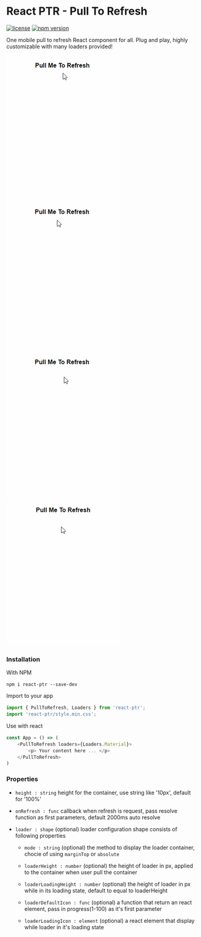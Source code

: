# React PTR - Pull To Refresh

[![license](https://img.shields.io/github/license/mashape/apistatus.svg)]()
[![npm version](https://img.shields.io/npm/v/react-ptr.svg)](https://www.npmjs.org/package/react-ptr)

One mobile pull to refresh React component for all. Plug and play, highly customizable with many loaders provided!

![default](https://raw.githubusercontent.com/n7best/react-ptr/gh-pages/default.gif)
![material](https://raw.githubusercontent.com/n7best/react-ptr/gh-pages/material.gif)
![modern](https://raw.githubusercontent.com/n7best/react-ptr/gh-pages/modern.gif)
![rocket](https://raw.githubusercontent.com/n7best/react-ptr/gh-pages/rocket.gif)

### Installation

With NPM

```
npm i react-ptr --save-dev
```

Import to your app

```js
import { PullToRefresh, Loaders } from 'react-ptr';
import 'react-ptr/style.min.css';
```

Use with react

```js
const App = () => (
    <PullToRefresh loaders={Loaders.Material}>
        <p> Your content here ... </p>
    </PullToRefresh>
)
```


### Properties

* `height : string` height for the container, use string like '10px', default for '100%'

* `onRefresh : func` callback when refresh is request, pass resolve function as first parameters, default 2000ms auto resolve

* `loader : shape` (optional) loader configuration shape consists of following properties
    * `mode : string` (optional) the method to display the loader container, chocie of using `marginTop` or `absolute`

    * `loaderHeight : number` (optional) the height of loader in px, applied to the container when user pull the container

    * `loaderLoadingHeight : number` (optional) the height of loader in px while in its loading state, default to equal to loaderHeight

    * `loaderDefaultIcon : func` (optional) a function that return an react element, pass in progress(1-100) as it's first parameter

    * `loaderLoadingIcon : element` (optional) a react element that display while loader in it's loading state